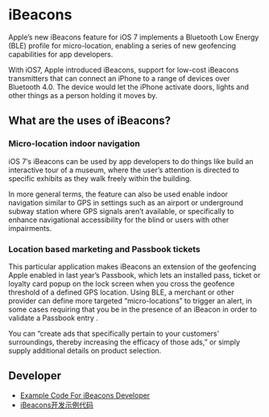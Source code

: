 # iBeacons

Apple’s new iBeacons feature for iOS 7 implements a Bluetooth Low Energy (BLE) profile for micro-location, enabling a series of new geofencing capabilities for app developers.

With iOS7, Apple introduced iBeacons,  support for low-cost iBeacons transmitters that can connect an iPhone to a range of devices over Bluetooth 4.0. The device would let the iPhone activate doors, lights and other things as a person holding it moves by.

## What are the uses of iBeacons?

### Micro-location indoor navigation

iOS 7′s iBeacons can be used by app developers to do things like build an interactive tour of a museum, where the user’s attention is directed to specific exhibits as they walk freely within the building.

In more general terms, the feature can also be used enable indoor navigation similar to GPS in settings such as an airport or underground subway station where GPS signals aren’t available, or specifically to enhance navigational accessibility for the blind or users with other impairments.

### Location based marketing and Passbook tickets

This particular application makes iBeacons an extension of the geofencing Apple enabled in last year’s Passbook, which lets an installed pass, ticket or loyalty card popup on the lock screen when you cross the geofence threshold of a defined GPS location. Using BLE, a merchant or other provider can define more targeted “micro-locations” to trigger an alert, in some cases requiring that you be in the presence of an iBeacon in order to validate a Passbook entry .

You can “create ads that specifically pertain to your customers’ surroundings, thereby increasing the efficacy of those ads,” or simply supply additional details on product selection.

## Developer

* [Example Code For iBeacons Developer](ibeacons-example-code-en.html)
* [iBeacons开发示例代码](ibeacons-example-code-cn.html)


